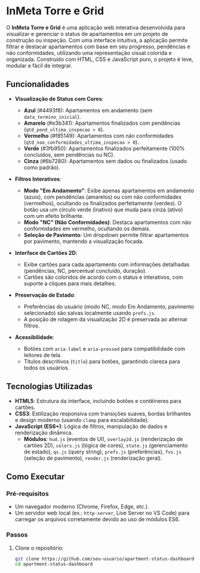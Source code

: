 # InMeta Torre e Grid

O **InMeta Torre e Grid** é uma aplicação web interativa desenvolvida para visualizar e gerenciar o status de apartamentos em um projeto de construção ou inspeção. Com uma interface intuitiva, a aplicação permite filtrar e destacar apartamentos com base em seu progresso, pendências e não conformidades, utilizando uma representação visual colorida e organizada. Construído com HTML, CSS e JavaScript puro, o projeto é leve, modular e fácil de integrar.

## Funcionalidades

- **Visualização de Status com Cores**:
  - **Azul** (#4493f8): Apartamentos em andamento (sem `data_termino_inicial`).
  - **Amarelo** (#e3b341): Apartamentos finalizados com pendências (`qtd_pend_ultima_inspecao > 0`).
  - **Vermelho** (#f85149): Apartamentos com não conformidades (`qtd_nao_conformidades_ultima_inspecao > 0`).
  - **Verde** (#3fb950): Apartamentos finalizados perfeitamente (100% concluídos, sem pendências ou NC).
  - **Cinza** (#6b7280): Apartamentos sem dados ou finalizados (usado como padrão).

- **Filtros Interativos**:
  - **Modo "Em Andamento"**: Exibe apenas apartamentos em andamento (azuis), com pendências (amarelos) ou com não conformidades (vermelhos), ocultando os finalizados perfeitamente (verdes). O botão usa um círculo verde (inativo) que muda para cinza (ativo) com um efeito brilhante.
  - **Modo "NC" (Não Conformidades)**: Destaca apartamentos com não conformidades em vermelho, ocultando os demais.
  - **Seleção de Pavimento**: Um dropdown permite filtrar apartamentos por pavimento, mantendo a visualização focada.

- **Interface de Cartões 2D**:
  - Exibe cartões para cada apartamento com informações detalhadas (pendências, NC, percentual concluído, duração).
  - Cartões são coloridos de acordo com o status e interativos, com suporte a cliques para mais detalhes.

- **Preservação de Estado**:
  - Preferências do usuário (modo NC, modo Em Andamento, pavimento selecionado) são salvas localmente usando `prefs.js`.
  - A posição de rolagem da visualização 2D é preservada ao alternar filtros.

- **Acessibilidade**:
  - Botões com `aria-label` e `aria-pressed` para compatibilidade com leitores de tela.
  - Títulos descritivos (`title`) para botões, garantindo clareza para todos os usuários.

## Tecnologias Utilizadas

- **HTML5**: Estrutura da interface, incluindo botões e contêineres para cartões.
- **CSS3**: Estilização responsiva com transições suaves, bordas brilhantes e design moderno (usando `clamp` para escalabilidade).
- **JavaScript (ES6+)**: Lógica de filtros, manipulação de dados e renderização dinâmica.
  - **Módulos**: `hud.js` (eventos de UI), `overlay2d.js` (renderização de cartões 2D), `colors.js` (lógica de cores), `state.js` (gerenciamento de estado), `qs.js` (query string), `prefs.js` (preferências), `fvs.js` (seleção de pavimento), `render.js` (renderização geral).

## Como Executar

### Pré-requisitos
- Um navegador moderno (Chrome, Firefox, Edge, etc.).
- Um servidor web local (ex.: `http-server`, Live Server no VS Code) para carregar os arquivos corretamente devido ao uso de módulos ES6.

### Passos
1. Clone o repositório:
   ```bash
   git clone https://github.com/seu-usuario/apartment-status-dashboard.git
   cd apartment-status-dashboard
